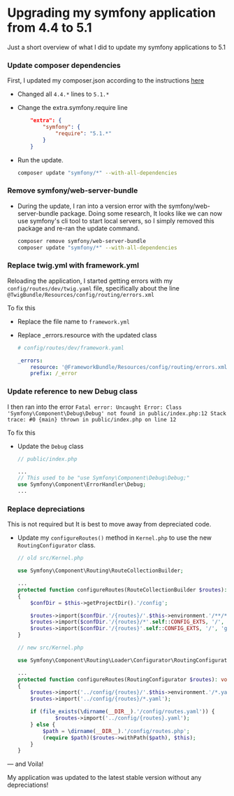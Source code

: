 # Upgrading my symfony application from 4.4 to 5.1

Just a short overview of what I did to update my symfony applications to 5.1

### Update composer dependencies

First, I updated my composer.json according to the instructions [here](https://symfony.com/doc/current/setup/upgrade_major.html#update-to-the-new-major-version-via-composer)

- Changed all `4.4.*` lines to `5.1.*`
- Change the extra.symfony.require line

    ```json
        "extra": {
            "symfony": {
                "require": "5.1.*"
            }
        }
    ```

- Run the update.

    ```bash
    composer update "symfony/*" --with-all-dependencies
    ```

### Remove symfony/web-server-bundle

- During the update, I ran into a version error with the symfony/web-server-bundle package. 
Doing some research, It looks like we can now use symfony's cli tool to start local servers, so I simply removed this package and re-ran the update command.

    ```bash
    composer remove symfony/web-server-bundle
    composer update "symfony/*" --with-all-dependencies
    ```

### Replace twig.yml with framework.yml

Reloading the application, I started getting errors with my `config/routes/dev/twig.yaml` file, specifically about the line `@TwigBundle/Resources/config/routing/errors.xml`

To fix this

- Replace the file name to `framework.yml`
- Replace _errors.resource with the updated class

    ```yaml
    # config/routes/dev/framework.yaml

    _errors:
        resource: '@FrameworkBundle/Resources/config/routing/errors.xml'
        prefix: /_error
    ```

### Update reference to new Debug class

I then ran into the error
`Fatal error: Uncaught Error: Class 'Symfony\Component\Debug\Debug' not found in public/index.php:12 Stack trace: #0 {main} thrown in public/index.php on line 12`

To fix this

- Update the `Debug` class

    ```php
    // public/index.php
    
    ...
    // This used to be "use Symfony\Component\Debug\Debug;"
    use Symfony\Component\ErrorHandler\Debug;
    ...
    ```

### Replace depreciations

This is not required but It is best to move away from depreciated code.

- Update my `configureRoutes()` method in `Kernel.php` to use the new `RoutingConfigurator` class.

    ```php
    // old src/Kernel.php
    
    use Symfony\Component\Routing\RouteCollectionBuilder;
    
    ...
    protected function configureRoutes(RouteCollectionBuilder $routes): void
    {
        $confDir = $this->getProjectDir().'/config';
    
        $routes->import($confDir.'/{routes}/'.$this->environment.'/**/*'.self::CONFIG_EXTS, '/', 'glob');
        $routes->import($confDir.'/{routes}/*'.self::CONFIG_EXTS, '/', 'glob');
        $routes->import($confDir.'/{routes}'.self::CONFIG_EXTS, '/', 'glob');
    }
    ```

    ```php
    // new src/Kernel.php
    
    use Symfony\Component\Routing\Loader\Configurator\RoutingConfigurator;
    
    ...
    protected function configureRoutes(RoutingConfigurator $routes): void
    {
        $routes->import('../config/{routes}/'.$this->environment.'/*.yaml');
        $routes->import('../config/{routes}/*.yaml');
    
        if (file_exists(\dirname(__DIR__).'/config/routes.yaml')) {
                $routes->import('../config/{routes}.yaml');
        } else {
            $path = \dirname(__DIR__).'/config/routes.php';
            (require $path)($routes->withPath($path), $this);
        }
    }
    ```
— and Voila!

My application was updated to the latest stable version without any depreciations!